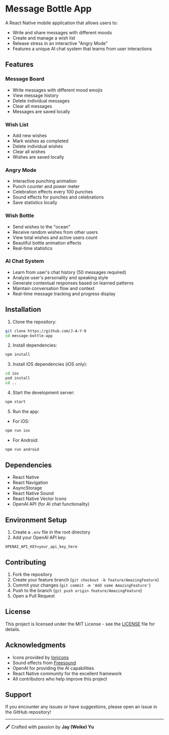 # Message Bottle App

A React Native mobile application that allows users to:
- Write and share messages with different moods
- Create and manage a wish list
- Release stress in an interactive "Angry Mode"
- Features a unique AI chat system that learns from user interactions

## Features

### Message Board
- Write messages with different mood emojis
- View message history
- Delete individual messages
- Clear all messages
- Messages are saved locally

### Wish List
- Add new wishes
- Mark wishes as completed
- Delete individual wishes
- Clear all wishes
- Wishes are saved locally

### Angry Mode
- Interactive punching animation
- Punch counter and power meter
- Celebration effects every 100 punches
- Sound effects for punches and celebrations
- Save statistics locally

### Wish Bottle
- Send wishes to the "ocean"
- Receive random wishes from other users
- View total wishes and active users count
- Beautiful bottle animation effects
- Real-time statistics

### AI Chat System
- Learn from user's chat history (50 messages required)
- Analyze user's personality and speaking style
- Generate contextual responses based on learned patterns
- Maintain conversation flow and context
- Real-time message tracking and progress display

## Installation

1. Clone the repository:
```bash
git clone https://github.com/J-A-Y-0
cd message-bottle-app
```

2. Install dependencies:
```bash
npm install
```

3. Install iOS dependencies (iOS only):
```bash
cd ios
pod install
cd ..
```

4. Start the development server:
```bash
npm start
```

5. Run the app:
- For iOS:
```bash
npm run ios
```
- For Android:
```bash
npm run android
```

## Dependencies

- React Native
- React Navigation
- AsyncStorage
- React Native Sound
- React Native Vector Icons
- OpenAI API (for AI chat functionality)

## Environment Setup

1. Create a `.env` file in the root directory
2. Add your OpenAI API key:
```
OPENAI_API_KEY=your_api_key_here
```

## Contributing

1. Fork the repository
2. Create your feature branch (`git checkout -b feature/AmazingFeature`)
3. Commit your changes (`git commit -m 'Add some AmazingFeature'`)
4. Push to the branch (`git push origin feature/AmazingFeature`)
5. Open a Pull Request

## License

This project is licensed under the MIT License - see the [LICENSE](LICENSE) file for details.

## Acknowledgments

- Icons provided by [Ionicons](https://ionic.io/ionicons)
- Sound effects from [Freesound](https://freesound.org/)
- OpenAI for providing the AI capabilities
- React Native community for the excellent framework
- All contributors who help improve this project

## Support

If you encounter any issues or have suggestions, please open an issue in the GitHub repository!

---

🖋️ Crafted with passion by **Jay (Weike) Yu**